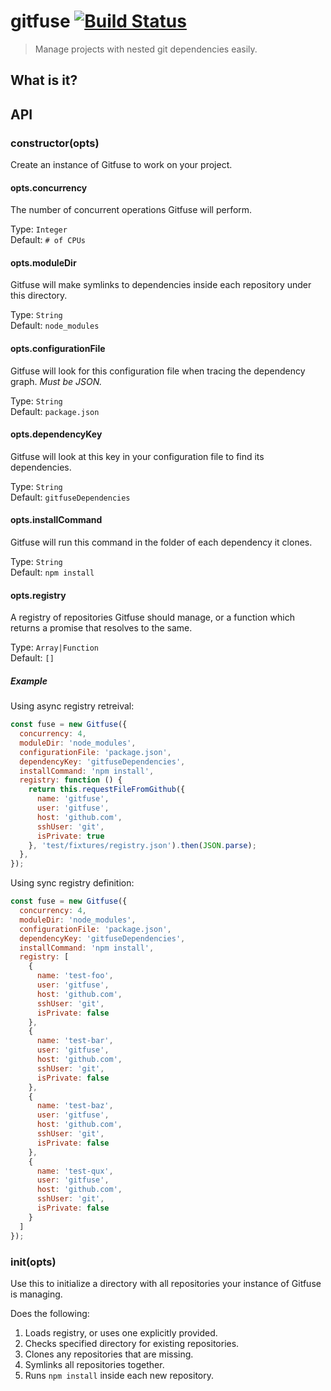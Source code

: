 # gitfuse [![Build Status](https://secure.travis-ci.org/gitfuse/gitfuse.png)](http://travis-ci.org/gitfuse/gitfuse)
> Manage projects with nested git dependencies easily.

## What is it?

## API

### constructor(opts)

Create an instance of Gitfuse to work on your project.

#### opts.concurrency

The number of concurrent operations Gitfuse will perform.

Type: `Integer`  
Default: `# of CPUs`

#### opts.moduleDir

Gitfuse will make symlinks to dependencies inside each repository under this directory.

Type: `String`  
Default: `node_modules`

#### opts.configurationFile

Gitfuse will look for this configuration file when tracing the dependency graph. *Must be JSON.*

Type: `String`  
Default: `package.json`

#### opts.dependencyKey

Gitfuse will look at this key in your configuration file to find its dependencies.

Type: `String`  
Default: `gitfuseDependencies`

#### opts.installCommand

Gitfuse will run this command in the folder of each dependency it clones.

Type: `String`  
Default: `npm install`

#### opts.registry

A registry of repositories Gitfuse should manage, or a function which returns a promise that resolves to the same.

Type: `Array|Function`  
Default: `[]`

##### Example

Using async registry retreival:
```js
const fuse = new Gitfuse({
  concurrency: 4,
  moduleDir: 'node_modules',
  configurationFile: 'package.json',
  dependencyKey: 'gitfuseDependencies',
  installCommand: 'npm install',
  registry: function () {
    return this.requestFileFromGithub({
      name: 'gitfuse',
      user: 'gitfuse',
      host: 'github.com',
      sshUser: 'git',
      isPrivate: true
    }, 'test/fixtures/registry.json').then(JSON.parse);
  },
});
```

Using sync registry definition:
```js
const fuse = new Gitfuse({
  concurrency: 4,
  moduleDir: 'node_modules',
  configurationFile: 'package.json',
  dependencyKey: 'gitfuseDependencies',
  installCommand: 'npm install',
  registry: [
    {
      name: 'test-foo',
      user: 'gitfuse',
      host: 'github.com',
      sshUser: 'git',
      isPrivate: false
    },
    {
      name: 'test-bar',
      user: 'gitfuse',
      host: 'github.com',
      sshUser: 'git',
      isPrivate: false
    },
    {
      name: 'test-baz',
      user: 'gitfuse',
      host: 'github.com',
      sshUser: 'git',
      isPrivate: false
    },
    {
      name: 'test-qux',
      user: 'gitfuse',
      host: 'github.com',
      sshUser: 'git',
      isPrivate: false
    }
  ]
});
```

### init(opts)

Use this to initialize a directory with all repositories your instance of Gitfuse is managing.

Does the following:

1. Loads registry, or uses one explicitly provided.
2. Checks specified directory for existing repositories.
3. Clones any repositories that are missing.
4. Symlinks all repositories together.
4. Runs `npm install` inside each new repository.
